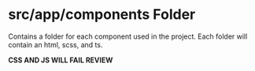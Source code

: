 # src/app/components Folder

Contains a folder for each component used in the project. Each folder will contain an html, scss, and ts. 

**CSS AND JS WILL FAIL REVIEW**
